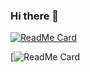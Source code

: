 ### Hi there 👋

<!--
**quickgrid/quickgrid** is a ✨ _special_ ✨ repository because its `README.md` (this file) appears on your GitHub profile.

Here are some ideas to get you started:

- 🔭 I’m currently working on ...
- 🌱 I’m currently learning ...
- 👯 I’m looking to collaborate on ...
- 🤔 I’m looking for help with ...
- 💬 Ask me about ...
- 📫 How to reach me: ...
- 😄 Pronouns: ...
- ⚡ Fun fact: ...
-->


[![ReadMe Card](https://github-readme-stats.vercel.app/api/pin/?username=quickgrid&align=center&theme=radical&repo=AI-Resources&show_owner=true)](https://github.com/quickgrid/AI-Resources)

[![ReadMe Card](https://github-readme-stats.anuraghazra1.vercel.app/api/top-langs/?username=quickgrid&layout=compact&theme=radical)
